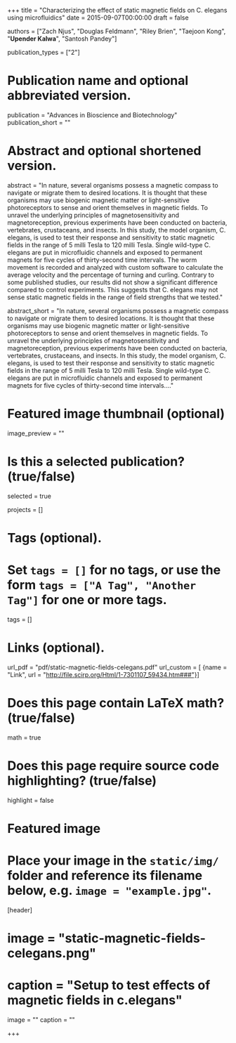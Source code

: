 +++
title = "Characterizing the effect of static magnetic fields on C. elegans using microfluidics"
date = 2015-09-07T00:00:00
draft = false

authors = ["Zach Njus", "Douglas Feldmann", "Riley Brien", "Taejoon Kong", "<b>Upender Kalwa</b>", "Santosh Pandey"]

publication_types = ["2"]

# Publication name and optional abbreviated version.
publication = "Advances in Bioscience and Biotechnology"
publication_short = ""

# Abstract and optional shortened version.
abstract = "In nature, several organisms possess a magnetic compass to navigate or migrate them to desired locations. It is thought that these organisms may use biogenic magnetic matter or light-sensitive photoreceptors to sense and orient themselves in magnetic fields. To unravel the underlying principles of magnetosensitivity and magnetoreception, previous experiments have been conducted on bacteria, vertebrates, crustaceans, and insects. In this study, the model organism, C. elegans, is used to test their response and sensitivity to static magnetic fields in the range of 5 milli Tesla to 120 milli Tesla. Single wild-type C. elegans are put in microfluidic channels and exposed to permanent magnets for five cycles of thirty-second time intervals. The worm movement is recorded and analyzed with custom software to calculate the average velocity and the percentage of turning and curling. Contrary to some published studies, our results did not show a significant difference compared to control experiments. This suggests that C. elegans may not sense static magnetic fields in the range of field strengths that we tested."

abstract_short = "In nature, several organisms possess a magnetic compass to navigate or migrate them to desired locations. It is thought that these organisms may use biogenic magnetic matter or light-sensitive photoreceptors to sense and orient themselves in magnetic fields. To unravel the underlying principles of magnetosensitivity and magnetoreception, previous experiments have been conducted on bacteria, vertebrates, crustaceans, and insects. In this study, the model organism, C. elegans, is used to test their response and sensitivity to static magnetic fields in the range of 5 milli Tesla to 120 milli Tesla. Single wild-type C. elegans are put in microfluidic channels and exposed to permanent magnets for five cycles of thirty-second time intervals...."

# Featured image thumbnail (optional)
image_preview = ""

# Is this a selected publication? (true/false)
selected = true

projects = []

# Tags (optional).
#   Set `tags = []` for no tags, or use the form `tags = ["A Tag", "Another Tag"]` for one or more tags.
tags = []

# Links (optional).
url_pdf = "pdf/static-magnetic-fields-celegans.pdf"
url_custom = [
    {name = "Link", url = "http://file.scirp.org/Html/1-7301107_59434.htm###"}]


# Does this page contain LaTeX math? (true/false)
math = true

# Does this page require source code highlighting? (true/false)
highlight = false

# Featured image
# Place your image in the `static/img/` folder and reference its filename below, e.g. `image = "example.jpg"`.
[header]
# image = "static-magnetic-fields-celegans.png"
# caption = "Setup to test effects of magnetic fields in c.elegans"

image = ""
caption = ""

+++
